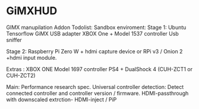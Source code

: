 # GiMXHUD
GIMX manupilation Addon
Todolist:
Sandbox enviroment:
Stage 1:
        Ubuntu
        Tensorflow 
        GiMX USB adapter
        XBOX One + Model 1537 controller
	Usb sniffer

Stage 2:
	Raspberry Pi Zero W + hdmi capture device or RPi v3 / Onion 2 +hdmi input module.
	
Extras :
	XBOX ONE Model 1697 controller
	PS4 + DualShock 4 (CUH-ZCT1 or CUH-ZCT2)

Main:
Performance research spec.
Universal controller detection:
Detect connected controller and controller version / firmware.
HDMI-passthrough with downscaled extrction-
HDMI-inject / PiP
